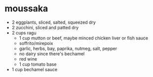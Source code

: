 # moussaka

* 2 eggplants, sliced, salted, squeezed dry
* 2 zucchini, sliced and patted dry
* 2 cups ragu
    * 1 cup mutton or beef, maybe minced chicken liver or fish sauce
    * soffrito/mirepoix
    * garlic, herbs, bay, paprika, nutmeg, salt, pepper
    * no dairy since there's bechamel
    * red wine
    * 1 cup tomato base
* 1 cup bechamel sauce

